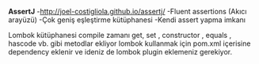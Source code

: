 ****AssertJ****
-http://joel-costigliola.github.io/assertj/ 
-Fluent assertions (Akıcı arayüzü)
-Çok geniş eşleştirme kütüphanesi 
-Kendi assert yapma imkanı

Lombok kütüphanesi compile zamanı get, set , constructor  , equals , hascode vb. gibi metodlar ekliyor
lombok kullanmak için pom.xml içerisine dependency eklenir ve ideniz de lombok plugin eklemeniz gerekiyor.
